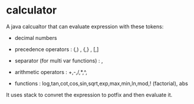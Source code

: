 # calculator

A java calcualtor that can evaluate expression with these tokens:

* decimal numbers

* precedence operators : (,) , {,} , [,]

* separator (for multi var functions) : ,

* arithmetic operators : +,-,/,*,^,

* functions : log,tan,cot,cos,sin,sqrt,exp,max,min,ln,mod,! (factorial), abs


It uses stack to convret the expression to potfix and then evaluate it. 
